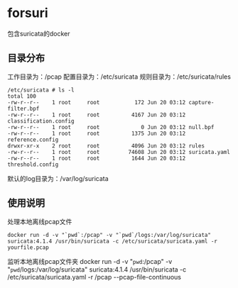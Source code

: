 # forsuri
包含suricata的docker

## 目录分布
工作目录为：/pcap
配置目录为：/etc/suricata
规则目录为：/etc/suricata/rules

    /etc/suricata # ls -l
    total 100
    -rw-r--r--    1 root     root           172 Jun 20 03:12 capture-filter.bpf
    -rw-r--r--    1 root     root          4167 Jun 20 03:12 classification.config
    -rw-r--r--    1 root     root             0 Jun 20 03:12 null.bpf
    -rw-r--r--    1 root     root          1375 Jun 20 03:12 reference.config
    drwxr-xr-x    2 root     root          4096 Jun 20 03:12 rules
    -rw-r--r--    1 root     root         74608 Jun 20 03:12 suricata.yaml
    -rw-r--r--    1 root     root          1644 Jun 20 03:12 threshold.config

默认的log目录为：/var/log/suricata

## 使用说明
处理本地离线pcap文件

    docker run -d -v "`pwd`:/pcap" -v "`pwd`/logs:/var/log/suricata" suricata:4.1.4 /usr/bin/suricata -c /etc/suricata/suricata.yaml -r yourfile.pcap
监听本地离线pcap文件夹
    docker run -d -v "`pwd`:/pcap" -v "`pwd`/logs:/var/log/suricata" suricata:4.1.4 /usr/bin/suricata -c /etc/suricata/suricata.yaml -r /pcap --pcap-file-continuous
